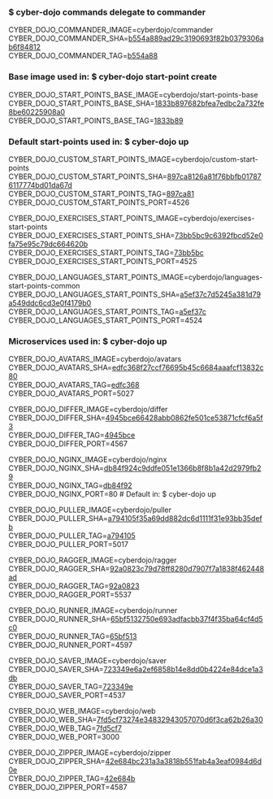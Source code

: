 ### $ cyber-dojo commands delegate to commander

CYBER_DOJO_COMMANDER_IMAGE=cyberdojo/commander
CYBER_DOJO_COMMANDER_SHA=[b554a889ad29c3190693f82b0379306ab6f84812](https://github.com/cyber-dojo/commander/commit/b554a889ad29c3190693f82b0379306ab6f84812)<br/>
CYBER_DOJO_COMMANDER_TAG=[b554a88](https://hub.docker.com/layers/cyberdojo/commander/b554a88/images/sha256-82aa52305981c49c2174c152d175d2db504d22c6fd49ec2ac29ac5e7ca66c492)<br/>

### Base image used in: $ cyber-dojo start-point create

CYBER_DOJO_START_POINTS_BASE_IMAGE=cyberdojo/start-points-base
CYBER_DOJO_START_POINTS_BASE_SHA=[1833b897682bfea7edbc2a732fe8be60225908a0](https://github.com/cyber-dojo/start-points-base/commit/1833b897682bfea7edbc2a732fe8be60225908a0)<br/>
CYBER_DOJO_START_POINTS_BASE_TAG=[1833b89](https://hub.docker.com/layers/cyberdojo/start-points-base/1833b89/images/sha256-2c075bd178f6e604313cb7323a63eba2145e86402c8a68cabbbe311f15941e3a)<br/>

### Default start-points used in: $ cyber-dojo up

CYBER_DOJO_CUSTOM_START_POINTS_IMAGE=cyberdojo/custom-start-points
CYBER_DOJO_CUSTOM_START_POINTS_SHA=[897ca8126a81f76bbfb017876117774bd01da67d](https://github.com/cyber-dojo/custom-start-points/commit/897ca8126a81f76bbfb017876117774bd01da67d)<br/>
CYBER_DOJO_CUSTOM_START_POINTS_TAG=[897ca81](https://hub.docker.com/layers/cyberdojo/custom-start-points/897ca81/images/sha256-8be2e49d6cab5205236c1b65f322fdca79dcc09392f49db0aee52e5b884eaaff)<br/>
CYBER_DOJO_CUSTOM_START_POINTS_PORT=4526

CYBER_DOJO_EXERCISES_START_POINTS_IMAGE=cyberdojo/exercises-start-points
CYBER_DOJO_EXERCISES_START_POINTS_SHA=[73bb5bc9c6392fbcd52e0fa75e95c79dc664620b](https://github.com/cyber-dojo/exercises-start-points/commit/73bb5bc9c6392fbcd52e0fa75e95c79dc664620b)<br/>
CYBER_DOJO_EXERCISES_START_POINTS_TAG=[73bb5bc](https://hub.docker.com/layers/cyberdojo/exercises-start-points/73bb5bc/images/sha256-02e60048a883003126c273ba0d54a3006d0f785b8ef61c979510f63dfbb6dfef)<br/>
CYBER_DOJO_EXERCISES_START_POINTS_PORT=4525

CYBER_DOJO_LANGUAGES_START_POINTS_IMAGE=cyberdojo/languages-start-points-common
CYBER_DOJO_LANGUAGES_START_POINTS_SHA=[a5ef37c7d5245a381d79a549ddc6cd3e0f4179b0](https://github.com/cyber-dojo/languages-start-points/commit/a5ef37c7d5245a381d79a549ddc6cd3e0f4179b0)<br/>
CYBER_DOJO_LANGUAGES_START_POINTS_TAG=[a5ef37c](https://hub.docker.com/layers/cyberdojo/languages-start-points-common/a5ef37c/images/sha256-ce769cbab777a222f750e5ad8b59b722fb2eaf433838422ea8aa9827ca4d51e4)<br/>
CYBER_DOJO_LANGUAGES_START_POINTS_PORT=4524

### Microservices used in: $ cyber-dojo up

CYBER_DOJO_AVATARS_IMAGE=cyberdojo/avatars
CYBER_DOJO_AVATARS_SHA=[edfc368f27ccf76695b45c6684aaafcf13832c80](https://github.com/cyber-dojo/avatars/commit/edfc368f27ccf76695b45c6684aaafcf13832c80)<br/>
CYBER_DOJO_AVATARS_TAG=[edfc368](https://hub.docker.com/layers/cyberdojo/avatars/edfc368/images/sha256-0338730e481de38b0c99e61b9223e458bbfd675286c7bc528c7738603da9e6f3)<br/>
CYBER_DOJO_AVATARS_PORT=5027

CYBER_DOJO_DIFFER_IMAGE=cyberdojo/differ
CYBER_DOJO_DIFFER_SHA=[4945bce66428abb0862fe501ce53871cfcf6a5f3](https://github.com/cyber-dojo/differ/commit/4945bce66428abb0862fe501ce53871cfcf6a5f3)<br/>
CYBER_DOJO_DIFFER_TAG=[4945bce](https://hub.docker.com/layers/cyberdojo/differ/4945bce/images/sha256-ee8c647f5fdbbd4e5690f7b4d72049b419e2a5cc41277f840a2db4446a964d3c)<br/>
CYBER_DOJO_DIFFER_PORT=4567

CYBER_DOJO_NGINX_IMAGE=cyberdojo/nginx
CYBER_DOJO_NGINX_SHA=[db84f924c9ddfe051e1366b8f8b1a42d2979fb29](https://github.com/cyber-dojo/nginx/commit/db84f924c9ddfe051e1366b8f8b1a42d2979fb29)<br/>
CYBER_DOJO_NGINX_TAG=[db84f92](https://hub.docker.com/layers/cyberdojo/nginx/db84f92/images/sha256-13e9fbfa79af89195c4520d644bcc672a5f63ac58d5141c916802606e60e2605)<br/>
CYBER_DOJO_NGINX_PORT=80 # Default in: $ cyber-dojo up

CYBER_DOJO_PULLER_IMAGE=cyberdojo/puller
CYBER_DOJO_PULLER_SHA=[a794105f35a69dd882dc6d1111f31e93bb35defb](https://github.com/cyber-dojo/puller/commit/a794105f35a69dd882dc6d1111f31e93bb35defb)<br/>
CYBER_DOJO_PULLER_TAG=[a794105](https://hub.docker.com/layers/cyberdojo/puller/a794105/images/sha256-83824b5cf7a5211156a2dbbabde72b5813a5a8341ea9d7cfc74433b3875bba8a)<br/>
CYBER_DOJO_PULLER_PORT=5017

CYBER_DOJO_RAGGER_IMAGE=cyberdojo/ragger
CYBER_DOJO_RAGGER_SHA=[92a0823c79d78ff8280d7907f7a1838f462448ad](https://github.com/cyber-dojo/ragger/commit/92a0823c79d78ff8280d7907f7a1838f462448ad)<br/>
CYBER_DOJO_RAGGER_TAG=[92a0823](https://hub.docker.com/layers/cyberdojo/ragger/92a0823/images/sha256-f8579a5612800e5092291b74fabc9fc3ce5e5e7edebeb927bbf0d1a83237f726)<br/>
CYBER_DOJO_RAGGER_PORT=5537

CYBER_DOJO_RUNNER_IMAGE=cyberdojo/runner
CYBER_DOJO_RUNNER_SHA=[65bf5132750e693adfacbb37f4f35ba64cf4d5c0](https://github.com/cyber-dojo/runner/commit/65bf5132750e693adfacbb37f4f35ba64cf4d5c0)<br/>
CYBER_DOJO_RUNNER_TAG=[65bf513](https://hub.docker.com/layers/cyberdojo/runner/65bf513/images/sha256-0c9865b098a57de778bd9ce69849f9fe15c09932382d095a56d7bd5ebee2db70)<br/>
CYBER_DOJO_RUNNER_PORT=4597

CYBER_DOJO_SAVER_IMAGE=cyberdojo/saver
CYBER_DOJO_SAVER_SHA=[723349e6a2ef6858b14e8dd0b4224e84dce1a3db](https://github.com/cyber-dojo/saver/commit/723349e6a2ef6858b14e8dd0b4224e84dce1a3db)<br/>
CYBER_DOJO_SAVER_TAG=[723349e](https://hub.docker.com/layers/cyberdojo/saver/723349e/images/sha256-eebfbcf79bb7517a184149071ae5673b1d415dfd1e3b74acf1d4be62e62cf7e2)<br/>
CYBER_DOJO_SAVER_PORT=4537

CYBER_DOJO_WEB_IMAGE=cyberdojo/web
CYBER_DOJO_WEB_SHA=[7fd5cf73274e34832943057070d6f3ca62b26a30](https://github.com/cyber-dojo/web/commit/7fd5cf73274e34832943057070d6f3ca62b26a30)<br/>
CYBER_DOJO_WEB_TAG=[7fd5cf7](https://hub.docker.com/layers/cyberdojo/web/7fd5cf7/images/sha256-e2c880a8ab95aab116d2dd49a933880f564de901786f403933ee84432800fdb6)<br/>
CYBER_DOJO_WEB_PORT=3000

CYBER_DOJO_ZIPPER_IMAGE=cyberdojo/zipper
CYBER_DOJO_ZIPPER_SHA=[42e684bc231a3a3818b551fab4a3eaf0984d6d0e](https://github.com/cyber-dojo/zipper/commit/42e684bc231a3a3818b551fab4a3eaf0984d6d0e)<br/>
CYBER_DOJO_ZIPPER_TAG=[42e684b](https://hub.docker.com/layers/cyberdojo/zipper/42e684b/images/sha256-4fe0289906e203500c47dc1cd60c0dfa7f6b41d6368ab93ef369bfeed0b6a2b9)<br/>
CYBER_DOJO_ZIPPER_PORT=4587

